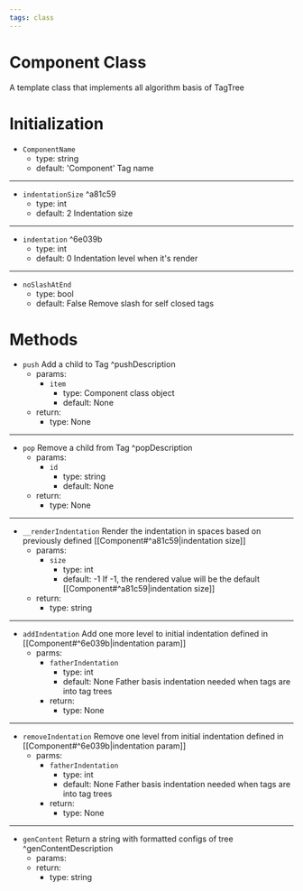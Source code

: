 ```yaml
---
tags: class
---
```


# Component Class
A template class that implements all algorithm basis of TagTree

# Initialization
- `ComponentName` 
	- type: string
	- default: 'Component'
Tag name
---
- `indentationSize`  ^a81c59
	- type: int
	- default: 2
	Indentation size
---
- `indentation`  ^6e039b
	- type: int
	- default: 0
	Indentation level when it's render
---
- `noSlashAtEnd`
	- type: bool
	- default: False
	Remove slash for self closed tags

# Methods
- `push`
	Add a child to Tag ^pushDescription
	- params:
		- `item`
			- type: Component class object
			- default: None
	- return:
		- type: None
---
- `pop`
	Remove a child from Tag ^popDescription
	- params:
		- `id`
			- type: string
			- default: None
	- return:
		- type: None
---
- `__renderIndentation`
	Render the indentation in spaces based on previously defined  [[Component#^a81c59|indentation size]]
	- params:
		- `size`
			- type: int
			- default: -1
			If -1, the rendered value will be the default [[Component#^a81c59|indentation size]]
	- return:
		- type: string
---
- `addIndentation`
	Add one more level to initial indentation defined in [[Component#^6e039b|indentation param]]
	- parms:
		- `fatherIndentation`
			- type: int
			- default: None
			Father basis indentation needed when tags are into tag trees
		- return:
			- type: None
---
- `removeIndentation`
	Remove one level from initial indentation defined in [[Component#^6e039b|indentation param]]
	- parms:
		- `fatherIndentation`
			- type: int
			- default: None
			Father basis indentation needed when tags are into tag trees
		- return:
			- type: None
---
- `genContent`
	Return a string with formatted configs of tree ^genContentDescription
	- params:
	- return: 
		- type: string